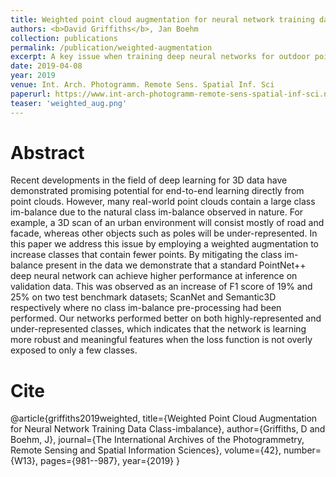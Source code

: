 ```yaml
---
title: Weighted point cloud augmentation for neural network training data class-imbalance
authors: <b>David Griffiths</b>, Jan Boehm
collection: publications
permalink: /publication/weighted-augmentation
excerpt: A key issue when training deep neural networks for outdoor point clouds is the inevitable large data imbalance. For example, a typical street scene will contain orders of magnitudes more ground points than street furniture. We develop a novel solution to apply a weighted augmentation to reduce the class-imbalance.
date: 2019-04-08
year: 2019
venue: Int. Arch. Photogramm. Remote Sens. Spatial Inf. Sci
paperurl: https://www.int-arch-photogramm-remote-sens-spatial-inf-sci.net/XLII-2-W13/981/2019/isprs-archives-XLII-2-W13-981-2019.html
teaser: 'weighted_aug.png'
---
```


# Abstract

Recent developments in the field of deep learning for 3D data have demonstrated promising potential for end-to-end learning directly from point clouds. However, many real-world point clouds contain a large class im-balance due to the natural class im-balance observed in nature. For example, a 3D scan of an urban environment will consist mostly of road and facade, whereas other objects such as poles will be under-represented. In this paper we address this issue by employing a weighted augmentation to increase classes that contain fewer points. By mitigating the class im-balance present in the data we demonstrate that a standard PointNet++ deep neural network can achieve higher performance at inference on validation data. This was observed as an increase of F1 score of 19% and 25% on two test benchmark datasets; ScanNet and Semantic3D respectively where no class im-balance pre-processing had been performed. Our networks performed better on both highly-represented and under-represented classes, which indicates that the network is learning more robust and meaningful features when the loss function is not overly exposed to only a few classes.

# Cite

@article{griffiths2019weighted,
  title={Weighted Point Cloud Augmentation for Neural Network Training Data Class-imbalance},
  author={Griffiths, D and Boehm, J},
  journal={The International Archives of the Photogrammetry, Remote Sensing and Spatial Information Sciences},
  volume={42},
  number={W13},
  pages={981--987},
  year={2019}
}